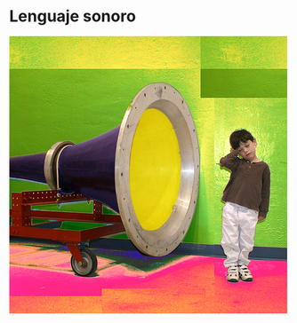 # Lenguaje sonoro


[![Portada. licencia de Reconocimiento 4.0 by](img/Portada.jpg "Portada")](https://goo.gl/cayo69)
